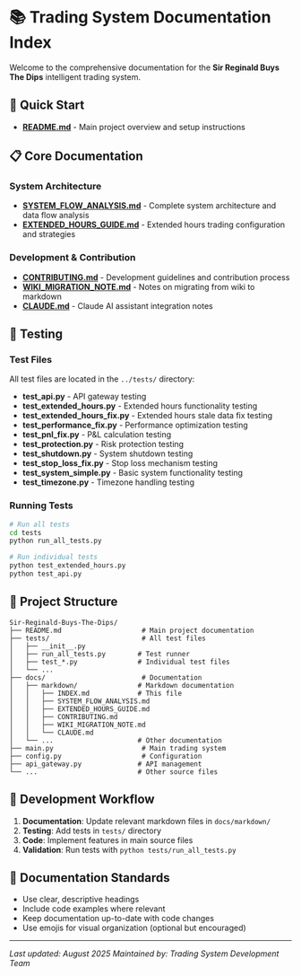 # 📚 Trading System Documentation Index

Welcome to the comprehensive documentation for the **Sir Reginald Buys The Dips** intelligent trading system.

## 🚀 Quick Start

- **[README.md](../README.md)** - Main project overview and setup instructions

## 📋 Core Documentation

### System Architecture

- **[SYSTEM_FLOW_ANALYSIS.md](SYSTEM_FLOW_ANALYSIS.md)** - Complete system architecture and data flow analysis
- **[EXTENDED_HOURS_GUIDE.md](EXTENDED_HOURS_GUIDE.md)** - Extended hours trading configuration and strategies

### Development & Contribution

- **[CONTRIBUTING.md](CONTRIBUTING.md)** - Development guidelines and contribution process
- **[WIKI_MIGRATION_NOTE.md](WIKI_MIGRATION_NOTE.md)** - Notes on migrating from wiki to markdown
- **[CLAUDE.md](CLAUDE.md)** - Claude AI assistant integration notes

## 🧪 Testing

### Test Files

All test files are located in the `../tests/` directory:

- **test_api.py** - API gateway testing
- **test_extended_hours.py** - Extended hours functionality testing
- **test_extended_hours_fix.py** - Extended hours stale data fix testing
- **test_performance_fix.py** - Performance optimization testing
- **test_pnl_fix.py** - P&L calculation testing
- **test_protection.py** - Risk protection testing
- **test_shutdown.py** - System shutdown testing
- **test_stop_loss_fix.py** - Stop loss mechanism testing
- **test_system_simple.py** - Basic system functionality testing
- **test_timezone.py** - Timezone handling testing

### Running Tests

```bash
# Run all tests
cd tests
python run_all_tests.py

# Run individual tests
python test_extended_hours.py
python test_api.py
```

## 📁 Project Structure

```
Sir-Reginald-Buys-The-Dips/
├── README.md                    # Main project documentation
├── tests/                       # All test files
│   ├── __init__.py
│   ├── run_all_tests.py        # Test runner
│   ├── test_*.py               # Individual test files
│   └── ...
├── docs/                        # Documentation
│   ├── markdown/               # Markdown documentation
│   │   ├── INDEX.md            # This file
│   │   ├── SYSTEM_FLOW_ANALYSIS.md
│   │   ├── EXTENDED_HOURS_GUIDE.md
│   │   ├── CONTRIBUTING.md
│   │   ├── WIKI_MIGRATION_NOTE.md
│   │   └── CLAUDE.md
│   └── ...                     # Other documentation
├── main.py                      # Main trading system
├── config.py                    # Configuration
├── api_gateway.py              # API management
└── ...                         # Other source files
```

## 🔧 Development Workflow

1. **Documentation**: Update relevant markdown files in `docs/markdown/`
2. **Testing**: Add tests in `tests/` directory
3. **Code**: Implement features in main source files
4. **Validation**: Run tests with `python tests/run_all_tests.py`

## 📝 Documentation Standards

- Use clear, descriptive headings
- Include code examples where relevant
- Keep documentation up-to-date with code changes
- Use emojis for visual organization (optional but encouraged)

---

_Last updated: August 2025_
_Maintained by: Trading System Development Team_
